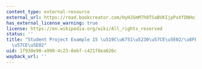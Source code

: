 ```yaml
---
content_type: external-resource
external_url: https://read.bookcreator.com/HyHJGmM7h0TSaBVKIjpPxXfDNHo1/-Xo0bZIGTaW23Y9un8YMSg/HWPkUpoDTcStgLPRdenf8A
has_external_license_warning: true
license: https://en.wikipedia.org/wiki/All_rights_reserved
status: ''
title: "Student Project Example 15 \u519C\u6751\u5230\u57CE\u5E02/\u8FB2\u6751\u5230\
  \u57CE\u5E02"
uid: 1f930e90-a990-4c23-8ebf-c421f8ea626c
wayback_url: ''
---
```

